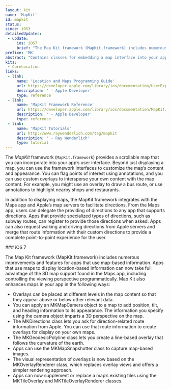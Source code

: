 ```yaml
---
layout: kit
name: 'MapKit'
id: mapkit
status:
since: iOS3
detailedUpdates:
 - update:
     ios: iOS7
     brief: "The Map Kit framework (MapKit.framework) includes numerous improvements and features for apps that use map-based information. Apps that use maps to display location-based information can now take full advantage of the 3D map support found in the Maps app, including controlling the viewing perspective programmatically. Map Kit also enhances maps in your app. See page content."
prefixe: 'MK'
abstract: "Contains classes for embedding a map interface into your application and for reverse-geocoding coordinates."
kits:
 - CoreLocation
links:
 - link:
     name: 'Location and Maps Programming Guide'
     url: https://developer.apple.com/library/ios/documentation/UserExperience/Conceptual/LocationAwarenessPG/Introduction/Introduction.html
     description: ' - Apple Developer'
     type: reference
 - link:
     name: 'MapKit Framework Reference'
     url: https://developer.apple.com/library/ios/documentation/MapKit/Reference/MapKit_Framework_Reference/index.html
     description: ' - Apple Developer'
     type: reference
 - link:
     name: 'MapKit Tutorials'
     url: http://www.raywenderlich.com/tag/mapkit
     description: ' - Ray Wenderlich'
     type: tutorial
---
```


The *MapKit* framework (`MapKit.framework`) provides a scrollable map that you can incorporate into your app’s user interface. Beyond just displaying a map, you can use the framework interfaces to customize the map’s content and appearance. You can flag points of interest using annotations, and you can use custom overlays to intersperse your own content with the map content. For example, you might use an overlay to draw a bus route, or use annotations to highlight nearby shops and restaurants.

In addition to displaying maps, the MapKit framework integrates with the Maps app and Apple’s map servers to facilitate directions. From the Maps app, users can delegate the providing of directions to any app that supports directions. Apps that provide specialized types of directions, such as subway routes, can register to provide those directions when asked. Apps can also request walking and driving directions from Apple servers and merge that route information with their custom directions to provide a complete point-to-point experience for the user.



###&nbsp;iOS 7

The Map Kit framework (MapKit.framework) includes numerous improvements and features for apps that use map-based information. Apps that use maps to display location-based information can now take full advantage of the 3D map support found in the Maps app, including controlling the viewing perspective programmatically. Map Kit also enhances maps in your app in the following ways:

* Overlays can be placed at different levels in the map content so that they appear above or below other relevant data.
* You can apply an MKMapCamera object to a map to add position, tilt, and heading information to its appearance. The information you specify using the camera object imparts a 3D perspective on the map.
* The MKDirections class lets you ask for direction-related route information from Apple. You can use that route information to create overlays for display on your own maps.
* The MKGeodesicPolyline class lets you create a line-based overlay that follows the curvature of the earth.
* Apps can use the MKMapSnapshotter class to capture map-based images.
* The visual representation of overlays is now based on the MKOverlayRenderer class, which replaces overlay views and offers a simpler rendering approach.
* Apps can now supplement or replace a map’s existing tiles using the MKTileOverlay and MKTileOverlayRenderer classes.
